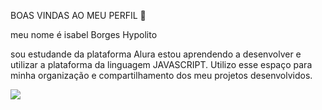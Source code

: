 BOAS VINDAS AO MEU PERFIL 💙 

meu nome é isabel Borges Hypolito

sou estudande da plataforma Alura
estou aprendendo a desenvolver e utilizar a plataforma da linguagem JAVASCRIPT.
Utilizo esse espaço para minha organização e compartilhamento dos meu projetos desenvolvidos.

![](https://media1.tenor.com/m/1QyWWHLxEPQAAAAC/giggling-star.gif)
